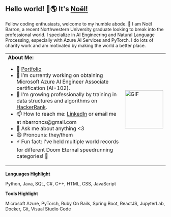 ## Hello world! 👋🌎 It's [Noël!](https://noelbarroncs.com)

Fellow coding enthusiasts, welcome to my humble abode. 🩷 I am Noël Barron, a recent Northwestern University graduate looking to break into the professional world. I specialize in AI Engineering and Natural Language Processing, especially with Azure AI Services and PyTorch. I do lots of charity work and am motivated by making the world a better place.  


<table style="border: none; border-collapse: collapse;">
  <tr style="border: none;">
    <td>
      <strong>About Me:</strong>
      <ul>
        <li>📝 <a href="https://noelbarroncs.com">Portfolio</a></li>
        <li>🔭 I’m currently working on obtaining Microsoft Azure AI Engineer Associate certification (AI-102).</li>
        <li>🌱 I'm growing professionally by training in data structures and algorithms on <a href="https://www.hackerrank.com/profile/nbarroncs">HackerRank</a>.</li>
        <li>📫 How to reach me: <a href="https://www.linkedin.com/in/william-barron-37a3b392/">LinkedIn</a> or email me at nbarroncs@gmail.com</li>
        <li>💬 Ask me about anything <3</li>
        <li>😄 Pronouns: they/them</li>
        <li>⚡ Fun fact: I've held multiple world records for different Doom Eternal speedrunning categories! 🏃</li>
      </ul>
    </td>
    <td style="border: none; vertical-align: center;">
      <img alt="GIF" src="https://cdn-images-1.medium.com/v2/resize:fit:530/1*S_z-fU_sRXx9HgQvz1lSXQ.gif" width="120px" />
    </td>
  </tr>
</table>




**Languages Highlight**


Python, Java, SQL, C#, C++, HTML, CSS, JavaScript


**Tools Highlight**


Microsoft Azure, PyTorch, Ruby On Rails, Spring Boot, ReactJS, JupyterLab, Docker, Git, Visual Studio Code
